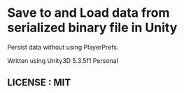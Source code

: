 Save to and Load data from serialized binary file in Unity
============================================================
Persist data without using PlayerPrefs.

Written using Unity3D 5.3.5f1 Personal

## LICENSE : MIT